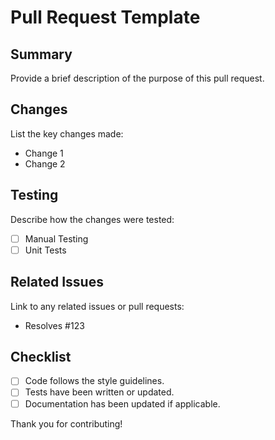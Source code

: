 
# Pull Request Template

## Summary
Provide a brief description of the purpose of this pull request.

## Changes
List the key changes made:
- Change 1
- Change 2

## Testing
Describe how the changes were tested:
- [ ] Manual Testing
- [ ] Unit Tests

## Related Issues
Link to any related issues or pull requests:
- Resolves #123

## Checklist
- [ ] Code follows the style guidelines.
- [ ] Tests have been written or updated.
- [ ] Documentation has been updated if applicable.

Thank you for contributing!
